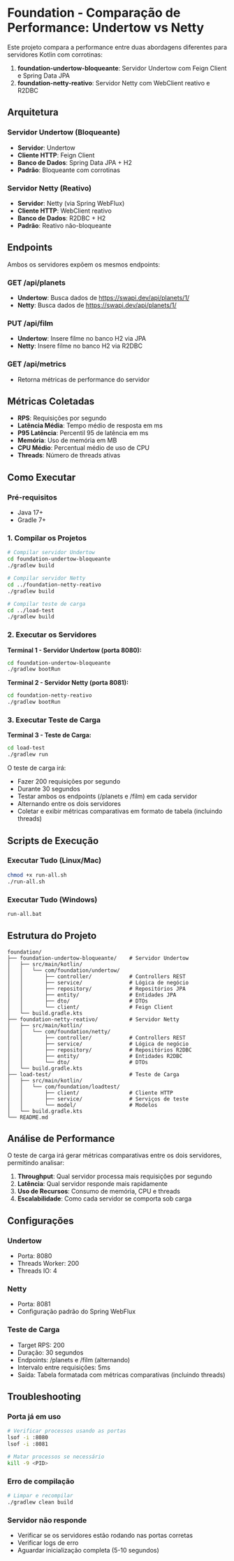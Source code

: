 # Foundation - Comparação de Performance: Undertow vs Netty

Este projeto compara a performance entre duas abordagens diferentes para servidores Kotlin com corrotinas:

1. **foundation-undertow-bloqueante**: Servidor Undertow com Feign Client e Spring Data JPA
2. **foundation-netty-reativo**: Servidor Netty com WebClient reativo e R2DBC

## Arquitetura

### Servidor Undertow (Bloqueante)
- **Servidor**: Undertow
- **Cliente HTTP**: Feign Client
- **Banco de Dados**: Spring Data JPA + H2
- **Padrão**: Bloqueante com corrotinas

### Servidor Netty (Reativo)
- **Servidor**: Netty (via Spring WebFlux)
- **Cliente HTTP**: WebClient reativo
- **Banco de Dados**: R2DBC + H2
- **Padrão**: Reativo não-bloqueante

## Endpoints

Ambos os servidores expõem os mesmos endpoints:

### GET /api/planets
- **Undertow**: Busca dados de https://swapi.dev/api/planets/1/
- **Netty**: Busca dados de https://swapi.dev/api/planets/1/

### PUT /api/film
- **Undertow**: Insere filme no banco H2 via JPA
- **Netty**: Insere filme no banco H2 via R2DBC

### GET /api/metrics
- Retorna métricas de performance do servidor

## Métricas Coletadas

- **RPS**: Requisições por segundo
- **Latência Média**: Tempo médio de resposta em ms
- **P95 Latência**: Percentil 95 de latência em ms
- **Memória**: Uso de memória em MB
- **CPU Médio**: Percentual médio de uso de CPU
- **Threads**: Número de threads ativas

## Como Executar

### Pré-requisitos
- Java 17+
- Gradle 7+

### 1. Compilar os Projetos

```bash
# Compilar servidor Undertow
cd foundation-undertow-bloqueante
./gradlew build

# Compilar servidor Netty
cd ../foundation-netty-reativo
./gradlew build

# Compilar teste de carga
cd ../load-test
./gradlew build
```

### 2. Executar os Servidores

**Terminal 1 - Servidor Undertow (porta 8080):**
```bash
cd foundation-undertow-bloqueante
./gradlew bootRun
```

**Terminal 2 - Servidor Netty (porta 8081):**
```bash
cd foundation-netty-reativo
./gradlew bootRun
```

### 3. Executar Teste de Carga

**Terminal 3 - Teste de Carga:**
```bash
cd load-test
./gradlew run
```

O teste de carga irá:
- Fazer 200 requisições por segundo
- Durante 30 segundos
- Testar ambos os endpoints (/planets e /film) em cada servidor
- Alternando entre os dois servidores
- Coletar e exibir métricas comparativas em formato de tabela (incluindo threads)

## Scripts de Execução

### Executar Tudo (Linux/Mac)
```bash
chmod +x run-all.sh
./run-all.sh
```

### Executar Tudo (Windows)
```cmd
run-all.bat
```

## Estrutura do Projeto

```
foundation/
├── foundation-undertow-bloqueante/    # Servidor Undertow
│   ├── src/main/kotlin/
│   │   └── com/foundation/undertow/
│   │       ├── controller/            # Controllers REST
│   │       ├── service/               # Lógica de negócio
│   │       ├── repository/            # Repositórios JPA
│   │       ├── entity/                # Entidades JPA
│   │       ├── dto/                   # DTOs
│   │       └── client/                # Feign Client
│   └── build.gradle.kts
├── foundation-netty-reativo/          # Servidor Netty
│   ├── src/main/kotlin/
│   │   └── com/foundation/netty/
│   │       ├── controller/            # Controllers REST
│   │       ├── service/               # Lógica de negócio
│   │       ├── repository/            # Repositórios R2DBC
│   │       ├── entity/                # Entidades R2DBC
│   │       └── dto/                   # DTOs
│   └── build.gradle.kts
├── load-test/                         # Teste de Carga
│   ├── src/main/kotlin/
│   │   └── com/foundation/loadtest/
│   │       ├── client/                # Cliente HTTP
│   │       ├── service/               # Serviços de teste
│   │       └── model/                 # Modelos
│   └── build.gradle.kts
└── README.md
```

## Análise de Performance

O teste de carga irá gerar métricas comparativas entre os dois servidores, permitindo analisar:

1. **Throughput**: Qual servidor processa mais requisições por segundo
2. **Latência**: Qual servidor responde mais rapidamente
3. **Uso de Recursos**: Consumo de memória, CPU e threads
4. **Escalabilidade**: Como cada servidor se comporta sob carga

## Configurações

### Undertow
- Porta: 8080
- Threads Worker: 200
- Threads IO: 4

### Netty
- Porta: 8081
- Configuração padrão do Spring WebFlux

### Teste de Carga
- Target RPS: 200
- Duração: 30 segundos
- Endpoints: /planets e /film (alternando)
- Intervalo entre requisições: 5ms
- Saída: Tabela formatada com métricas comparativas (incluindo threads)

## Troubleshooting

### Porta já em uso
```bash
# Verificar processos usando as portas
lsof -i :8080
lsof -i :8081

# Matar processos se necessário
kill -9 <PID>
```

### Erro de compilação
```bash
# Limpar e recompilar
./gradlew clean build
```

### Servidor não responde
- Verificar se os servidores estão rodando nas portas corretas
- Verificar logs de erro
- Aguardar inicialização completa (5-10 segundos)
